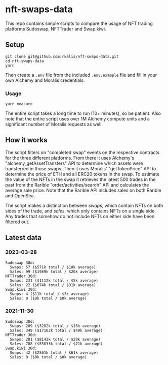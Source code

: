 # nft-swaps-data

This repo contains simple scripts to compare the usage of NFT trading platforms Sudoswap, NFTTrader and Swap.kiwi.

## Setup
```
git clone git@github.com:rkalis/nft-swaps-data.git
cd nft-swaps-data
yarn
```

Then create a `.env` file from the included `.env.example` file and fill in your own Alchemy and Moralis credentials.

### Usage
```
yarn measure
```

The entire script takes a long time to run (10+ minutes), so be patient. Also note that the entire script uses over 1M Alchemy compute units and a significant number of Moralis requests as well.

## How it works
The script filters on "completed swap" events on the respective contracts for the three different platforms. From there it uses Alchemy's "alchemy_getAssetTransfers" API to determine which assets were transferred in those swaps. Then it uses Moralis' "getTokenPrice" API to determine the price of ETH and all ERC20 tokens in the swap. To estimate the value of the NFTs in the swap it retrieves the latest 500 trades in the past from the Rarible "order/activities/search" API and calculates the average sale price. Note that the Rarible API includes sales on both Rarible and OpenSea.

The script makes a distinction between *swaps*, which contain NFTs on both sides of the trade, and *sales*, which only contains NFTs on a single side. Any trades that somehow do not include NFTs on either side have been filtered out.

## Latest data

### 2023-03-28
```
Sudoswap 30d:
  Swaps: 57 ($571k total / $10k average)
  Sales: 99 ($1989k total / $20k average)
NFTTrader 30d:
  Swaps: 231 ($1112k total / $5k average)
  Sales: 22 ($674k total / $31k average)
Swap.kiwi 30d:
  Swaps: 4 ($11k total / $3k average)
  Sales: 0 ($0k total / $0k average)
```

### 2021-11-30
```
Sudoswap 30d:
  Swaps: 209 ($3282k total / $16k average)
  Sales: 349 ($17102k total / $49k average)
NFTTrader 30d:
  Swaps: 281 ($8142k total / $29k average)
  Sales: 788 ($55833k total / $71k average)
Swap.kiwi 30d:
  Swaps: 42 ($2561k total / $61k average)
  Sales: 0 ($0k total / $0k average)
```
